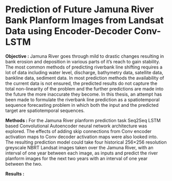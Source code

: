 # Prediction of Future Jamuna River Bank Planform Images from Landsat Data using Encoder-Decoder Conv-LSTM 

**Objective :** Jamuna River goes through mild to drastic changes resulting in bank erosion and deposition in various parts of it’s reach to gain stability. The most common methods of predicting riverbank line shifting requires a lot of data including water level, discharge, bathymetry data, satellite data, bankline data, sediment data. In most prediction methods the availability of the current data is not ensured, the predicted results do not capture the total non-linearity of the problem and the further predictions are made into the future the more inaccurate they become. In this thesis, an attempt has been made to formulate the riverbank line prediction as a spatiotemporal sequence forecasting problem in which both the input and the predicted target are spatiotemporal sequences. 

**Methods :** For the Jamuna River planform prediction task Seq2Seq LSTM based Convolutional Autoencoder neural network architecture was explored. The effects of adding skip connections from Conv encoder activation maps to Conv decoder activation maps were also looked into. The resulting prediction model could take four historical 256×256 resolution greyscale NBRT Landsat images taken over the Jamuna River, with an interval of one year between each image, as inputs and predict the river planform images for the next two years with an interval of one year between the two.

**Results :**
